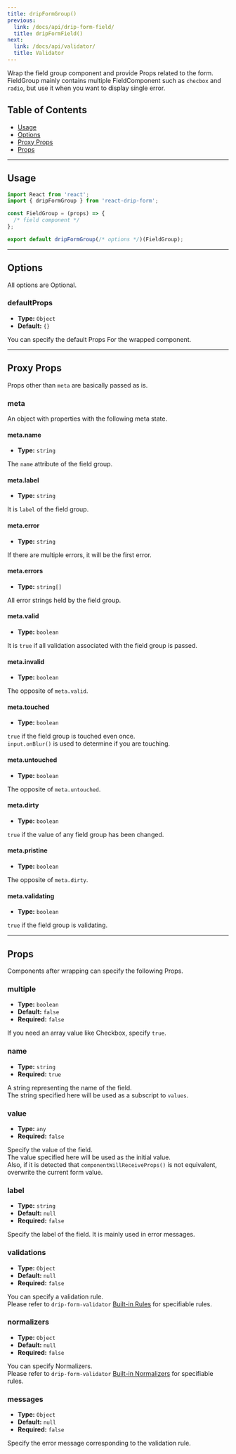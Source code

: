 ```yaml
---
title: dripFormGroup()
previous:
  link: /docs/api/drip-form-field/
  title: dripFormField()
next:
  link: /docs/api/validator/
  title: Validator
---
```



Wrap the field group component and provide Props related to the form.  
FieldGroup mainly contains multiple FieldComponent such as `checbox` and `radio`, but use it when you want to display single error.


## Table of Contents

* [Usage](#usage)
* [Options](#options)
* [Proxy Props](#proxy-props)
* [Props](#props)



---



## Usage

```javascript
import React from 'react';
import { dripFormGroup } from 'react-drip-form';

const FieldGroup = (props) => {
  /* field component */
};

export default dripFormGroup(/* options */)(FieldGroup);
```



---



## Options

All options are Optional.


### defaultProps

* **Type:** `Object`
* **Default:** `{}`

You can specify the default Props For the wrapped component.



---



## Proxy Props

Props other than `meta` are basically passed as is.


### meta

An object with properties with the following meta state.


#### meta.name

* **Type:** `string`

The `name` attribute of the field group.


#### meta.label

* **Type:** `string`

It is `label` of the field group.


#### meta.error

* **Type:** `string`

If there are multiple errors, it will be the first error.


#### meta.errors

* **Type:** `string[]`

All error strings held by the field group.


#### meta.valid

* **Type:** `boolean`

It is `true` if all validation associated with the field group is passed.


#### meta.invalid

* **Type:** `boolean`

The opposite of `meta.valid`.


#### meta.touched

* **Type:** `boolean`

`true` if the field group is touched even once.  
`input.onBlur()` is used to determine if you are touching.


#### meta.untouched

* **Type:** `boolean`

The opposite of `meta.untouched`.


#### meta.dirty

* **Type:** `boolean`

`true` if the value of any field group has been changed.


#### meta.pristine

* **Type:** `boolean`

The opposite of `meta.dirty`.


#### meta.validating

* **Type:** `boolean`

`true` if the field group is validating.



---



## Props

Components after wrapping can specify the following Props.


### multiple

* **Type:** `boolean`
* **Default:** `false`
* **Required:** `false`

If you need an array value like Checkbox, specify `true`.


### name

* **Type:** `string`
* **Required:** `true`

A string representing the name of the field.  
The string specified here will be used as a subscript to `values`.


### value

* **Type:** `any`
* **Required:** `false`

Specify the value of the field.  
The value specified here will be used as the initial value.  
Also, if it is detected that `componentWillReceiveProps()` is not equivalent, overwrite the current form value.


### label

* **Type:** `string`
* **Default:** `null`
* **Required:** `false`

Specify the label of the field. It is mainly used in error messages.


### validations

* **Type:** `Object`
* **Default:** `null`
* **Required:** `false`

You can specify a validation rule.  
Please refer to `drip-form-validator` [Built-in Rules](https://tsuyoshiwada.github.io/drip-form-validator/rules/) for specifiable rules.


### normalizers

* **Type:** `Object`
* **Default:** `null`
* **Required:** `false`

You can specify Normalizers.  
Please refer to `drip-form-validator` [Built-in Normalizers](https://tsuyoshiwada.github.io/drip-form-validator/normalizers/) for specifiable rules.


### messages

* **Type:** `Object`
* **Default:** `null`
* **Required:** `false`

Specify the error message corresponding to the validation rule.

